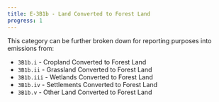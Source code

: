 ```yaml
---
title: E-3B1b - Land Converted to Forest Land
progress: 1
---
```


This category can be further broken down for reporting purposes into emissions from:

- `3B1b.i` - Cropland Converted to Forest Land
- `3B1b.ii` - Grassland Converted to Forest Land
- `3B1b.iii` - Wetlands Converted to Forest Land
- `3B1b.iv` - Settlements Converted to Forest Land
- `3B1b.v` - Other Land Converted to Forest Land


